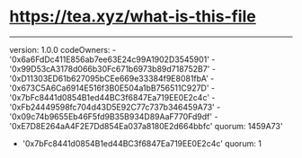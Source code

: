 # https://tea.xyz/what-is-this-file
---
version: 1.0.0
codeOwners:
-'0x6a6FdDc411E856ab7ee63E24c99A1902D3545901'
-'0x99D53cA3178d066b30Fc671b6973b89d718752B7'
-'0xD11303ED61b627095bCEe669e33384f9E8081fbA'
-'0x673C5A6Ca6914E516f3B0E504a1bB756511C927D'
-'0x7bFc8441d0854B1ed44BC3f6847Ea719EE0E2c4c'
-'0xFb24449598fc704d43D5E92C77c737b346459A73'
-'0x09c74b9655Eb46F5fd9B35B934D89AaF770Fd9df'
-'0xE7D8E264aA4F2E7Dd854Ea037a8180E2d664bbfc' quorum: 1459A73'
- '0x7bFc8441d0854B1ed44BC3f6847Ea719EE0E2c4c'
quorum: 1
